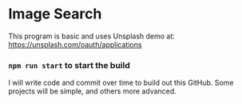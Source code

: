 # Image Search
This program is basic and uses Unsplash demo at:
https://unsplash.com/oauth/applications

### `npm run start` to start the build

I will write code and commit over time to build out this GitHub. Some projects will be simple, and others more advanced.


